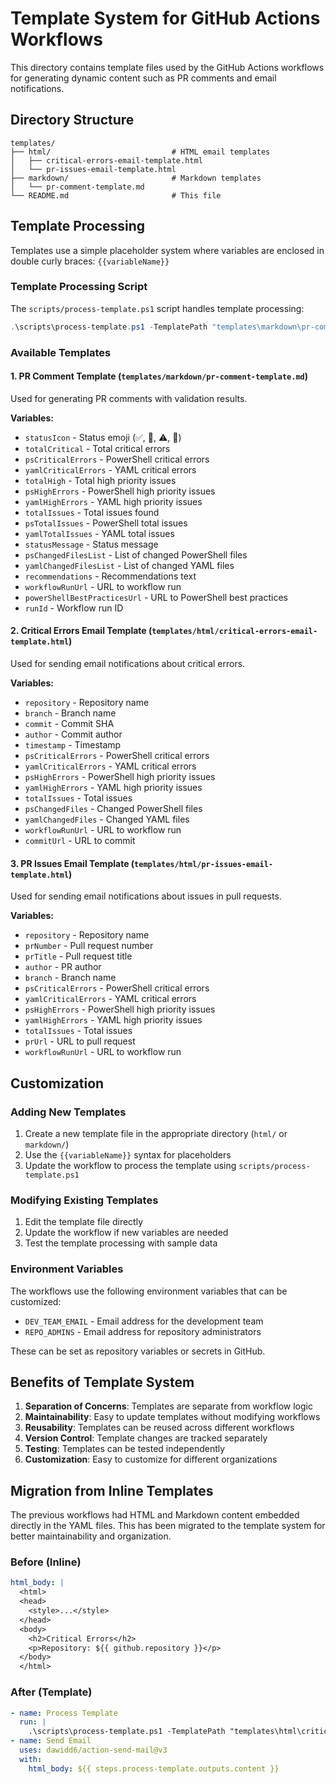 # Template System for GitHub Actions Workflows

This directory contains template files used by the GitHub Actions workflows for generating dynamic content such as PR comments and email notifications.

## Directory Structure

```
templates/
├── html/                           # HTML email templates
│   ├── critical-errors-email-template.html
│   └── pr-issues-email-template.html
├── markdown/                       # Markdown templates
│   └── pr-comment-template.md
└── README.md                       # This file
```

## Template Processing

Templates use a simple placeholder system where variables are enclosed in double curly braces: `{{variableName}}`

### Template Processing Script

The `scripts/process-template.ps1` script handles template processing:

```powershell
.\scripts\process-template.ps1 -TemplatePath "templates\markdown\pr-comment-template.md" -OutputPath "output.md" -Variables @{variableName="value"}
```

### Available Templates

#### 1. PR Comment Template (`templates/markdown/pr-comment-template.md`)

Used for generating PR comments with validation results.

**Variables:**
- `statusIcon` - Status emoji (✅, 🚨, ⚠️, 📝)
- `totalCritical` - Total critical errors
- `psCriticalErrors` - PowerShell critical errors
- `yamlCriticalErrors` - YAML critical errors
- `totalHigh` - Total high priority issues
- `psHighErrors` - PowerShell high priority issues
- `yamlHighErrors` - YAML high priority issues
- `totalIssues` - Total issues found
- `psTotalIssues` - PowerShell total issues
- `yamlTotalIssues` - YAML total issues
- `statusMessage` - Status message
- `psChangedFilesList` - List of changed PowerShell files
- `yamlChangedFilesList` - List of changed YAML files
- `recommendations` - Recommendations text
- `workflowRunUrl` - URL to workflow run
- `powerShellBestPracticesUrl` - URL to PowerShell best practices
- `runId` - Workflow run ID

#### 2. Critical Errors Email Template (`templates/html/critical-errors-email-template.html`)

Used for sending email notifications about critical errors.

**Variables:**
- `repository` - Repository name
- `branch` - Branch name
- `commit` - Commit SHA
- `author` - Commit author
- `timestamp` - Timestamp
- `psCriticalErrors` - PowerShell critical errors
- `yamlCriticalErrors` - YAML critical errors
- `psHighErrors` - PowerShell high priority issues
- `yamlHighErrors` - YAML high priority issues
- `totalIssues` - Total issues
- `psChangedFiles` - Changed PowerShell files
- `yamlChangedFiles` - Changed YAML files
- `workflowRunUrl` - URL to workflow run
- `commitUrl` - URL to commit

#### 3. PR Issues Email Template (`templates/html/pr-issues-email-template.html`)

Used for sending email notifications about issues in pull requests.

**Variables:**
- `repository` - Repository name
- `prNumber` - Pull request number
- `prTitle` - Pull request title
- `author` - PR author
- `branch` - Branch name
- `psCriticalErrors` - PowerShell critical errors
- `yamlCriticalErrors` - YAML critical errors
- `psHighErrors` - PowerShell high priority issues
- `yamlHighErrors` - YAML high priority issues
- `totalIssues` - Total issues
- `prUrl` - URL to pull request
- `workflowRunUrl` - URL to workflow run

## Customization

### Adding New Templates

1. Create a new template file in the appropriate directory (`html/` or `markdown/`)
2. Use the `{{variableName}}` syntax for placeholders
3. Update the workflow to process the template using `scripts/process-template.ps1`

### Modifying Existing Templates

1. Edit the template file directly
2. Update the workflow if new variables are needed
3. Test the template processing with sample data

### Environment Variables

The workflows use the following environment variables that can be customized:

- `DEV_TEAM_EMAIL` - Email address for the development team
- `REPO_ADMINS` - Email address for repository administrators

These can be set as repository variables or secrets in GitHub.

## Benefits of Template System

1. **Separation of Concerns**: Templates are separate from workflow logic
2. **Maintainability**: Easy to update templates without modifying workflows
3. **Reusability**: Templates can be reused across different workflows
4. **Version Control**: Template changes are tracked separately
5. **Testing**: Templates can be tested independently
6. **Customization**: Easy to customize for different organizations

## Migration from Inline Templates

The previous workflows had HTML and Markdown content embedded directly in the YAML files. This has been migrated to the template system for better maintainability and organization.

### Before (Inline)
```yaml
html_body: |
  <html>
  <head>
    <style>...</style>
  </head>
  <body>
    <h2>Critical Errors</h2>
    <p>Repository: ${{ github.repository }}</p>
  </body>
  </html>
```

### After (Template)
```yaml
- name: Process Template
  run: |
    .\scripts\process-template.ps1 -TemplatePath "templates\html\critical-errors-email-template.html" -OutputPath "email.html" -Variables @{repository="${{ github.repository }}"}
- name: Send Email
  uses: dawidd6/action-send-mail@v3
  with:
    html_body: ${{ steps.process-template.outputs.content }}
```

